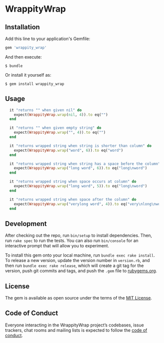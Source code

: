 # WrappityWrap


## Installation

Add this line to your application's Gemfile:

```ruby
gem 'wrappity_wrap'
```

And then execute:

    $ bundle

Or install it yourself as:

    $ gem install wrappity_wrap

## Usage

``` ruby
  it "returns "" when given nil" do
    expect(WrappityWrap.wrap(nil, 4)).to eq("")
  end

  it "returns "" when given empty string" do
    expect(WrappityWrap.wrap("", 4)).to eq("")
  end

  it "returns wrapped string when string is shorter than column" do
    expect(WrappityWrap.wrap("word", 6)).to eq("word")
  end

  it "returns wrapped string when string has a space before the column" do
    expect(WrappityWrap.wrap("long word", 6)).to eq("long\nword")
  end

  it "returns wrapped string when space occurs at column" do
    expect(WrappityWrap.wrap("long word", 5)).to eq("long\nword")
  end

  it "returns wrapped string when space after the column" do
    expect(WrappityWrap.wrap("verylong word", 4)).to eq("very\nlong\nword")
  end

```

## Development

After checking out the repo, run `bin/setup` to install dependencies. Then, run `rake spec` to run the tests. You can also run `bin/console` for an interactive prompt that will allow you to experiment.

To install this gem onto your local machine, run `bundle exec rake install`. To release a new version, update the version number in `version.rb`, and then run `bundle exec rake release`, which will create a git tag for the version, push git commits and tags, and push the `.gem` file to [rubygems.org](https://rubygems.org).


## License

The gem is available as open source under the terms of the [MIT License](https://opensource.org/licenses/MIT).

## Code of Conduct

Everyone interacting in the WrappityWrap project’s codebases, issue trackers, chat rooms and mailing lists is expected to follow the [code of conduct](https://github.com/[USERNAME]/wrappity_wrap/blob/master/CODE_OF_CONDUCT.md).

